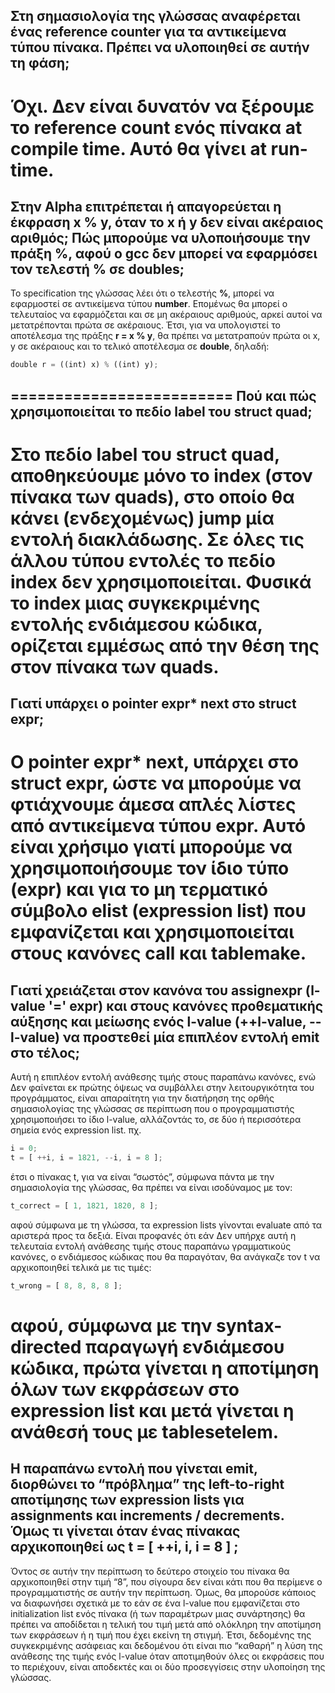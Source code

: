 Στη σημασιολογία της γλώσσας αναφέρεται ένας reference counter για τα αντικείμενα τύπου πίνακα. Πρέπει να υλοποιηθεί σε αυτήν τη φάση;
-------------------------
Όχι. Δεν είναι δυνατόν να ξέρουμε το reference count ενός πίνακα at compile time. Αυτό θα γίνει at run-time.
=========================
Στην Alpha επιτρέπεται ή απαγορεύεται η έκφραση x % y, όταν το x ή y δεν είναι ακέραιος αριθμός; Πώς μπορούμε να υλοποιήσουμε την πράξη %, αφού ο gcc δεν μπορεί να εφαρμόσει τον τελεστή % σε doubles;
-------------------------
Το specification της γλώσσας λέει ότι ο τελεστής **%**, μπορεί να εφαρμοστεί σε αντικείμενα τύπου **number**. Επομένως θα μπορεί ο τελευταίος να εφαρμόζεται και σε μη ακέραιους αριθμούς, αρκεί αυτοί να μετατρέπονται πρώτα σε ακέραιους.
Έτσι, για να υπολογιστεί το αποτέλεσμα της πράξης **r = x % y**, θα πρέπει να μετατραπούν πρώτα οι x, y σε ακέραιους και το τελικό αποτέλεσμα σε **double**, δηλαδή:
```javascript
double r = ((int) x) % ((int) y);
```
=========================
Πού και πώς χρησιμοποιείται το πεδίο label του struct quad;
-------------------------
Στο πεδίο label του **struct quad**, αποθηκεύουμε μόνο το index (στον πίνακα των quads), στο οποίο θα κάνει (ενδεχομένως) **jump** μία εντολή διακλάδωσης. Σε όλες τις άλλου τύπου εντολές το πεδίο index δεν χρησιμοποιείται. Φυσικά το index μιας συγκεκριμένης εντολής ενδιάμεσου κώδικα, ορίζεται εμμέσως από την θέση της στον πίνακα των quads.
=========================
Γιατί υπάρχει ο pointer expr* next στο struct expr;
-------------------------
Ο pointer expr* **next**, υπάρχει στο **struct expr**, ώστε να μπορούμε να φτιάχνουμε άμεσα απλές λίστες από αντικείμενα τύπου **expr**. Αυτό είναι χρήσιμο γιατί μπορούμε να χρησιμοποιήσουμε τον ίδιο τύπο **(expr)** και για το μη τερματικό σύμβολο **elist** (expression list) που εμφανίζεται και χρησιμοποιείται στους κανόνες call και tablemake.
=========================
Γιατί χρειάζεται στον κανόνα του assignexpr (l-value '=' expr) και στους κανόνες προθεματικής αύξησης και μείωσης ενός l-value (++l-value, --l-value) να προστεθεί μία επιπλέον εντολή emit στο τέλος;
-------------------------
Αυτή η επιπλέον εντολή ανάθεσης τιμής στους παραπάνω κανόνες, ενώ Δεν φαίνεται εκ πρώτης όψεως να συμβάλλει στην λειτουργικότητα του προγράμματος, είναι απαραίτητη για την διατήρηση της ορθής σημασιολογίας της γλώσσας σε περίπτωση που ο προγραμματιστής χρησιμοποιήσει το ίδιο l-value, αλλάζοντάς το, σε δύο ή περισσότερα σημεία ενός expression list.
πχ.
```javascript
i = 0;
t = [ ++i, i = 1821, --i, i = 8 ];
```
έτσι ο πίνακας t, για να είναι “σωστός”, σύμφωνα πάντα με την σημασιολογία της γλώσσας, θα πρέπει να είναι ισοδύναμος με τον:
```javascript
t_correct = [ 1, 1821, 1820, 8 ];
```
αφού σύμφωνα με τη γλώσσα, τα expression lists γίνονται evaluate από τα αριστερά προς τα δεξιά. Είναι προφανές ότι εάν Δεν υπήρχε αυτή η τελευταία εντολή ανάθεσης τιμής στους παραπάνω γραμματικούς κανόνες, ο ενδιάμεσος κώδικας που θα παραγόταν, θα ανάγκαζε τον t να αρχικοποιηθεί τελικά με τις τιμές:
```javascript
t_wrong = [ 8, 8, 8, 8 ];
```
αφού, σύμφωνα με την syntax-directed παραγωγή ενδιάμεσου κώδικα, πρώτα γίνεται η αποτίμηση όλων των εκφράσεων στο expression list και μετά γίνεται η ανάθεσή τους με **tablesetelem**.
=========================
Η παραπάνω εντολή που γίνεται emit, διορθώνει το “πρόβλημα” της left-to-right αποτίμησης των expression lists για assignments και increments / decrements. Όμως τι γίνεται όταν ένας πίνακας αρχικοποιηθεί ως t = [ ++i, i, i = 8 ] ;
-------------------------
Όντος σε αυτήν την περίπτωση το δεύτερο στοιχείο του πίνακα θα αρχικοποιηθεί στην τιμή “8”, που σίγουρα δεν είναι κάτι που θα περίμενε ο προγραμματιστής σε αυτήν την περίπτωση. Όμως, θα μπορούσε κάποιος να διαφωνήσει σχετικά με το εάν σε ένα l-value που εμφανίζεται στο initialization list ενός πίνακα (ή των παραμέτρων μιας συνάρτησης) θα πρέπει να αποδίδεται η τελική του τιμή μετά από ολόκληρη την αποτίμηση των εκφράσεων ή η τιμή που έχει εκείνη τη στιγμή. Έτσι, δεδομένης της συγκεκριμένης ασάφειας και δεδομένου ότι είναι πιο “καθαρή” η λύση της ανάθεσης της τιμής ενός l-value όταν αποτιμηθούν όλες οι εκφράσεις που το περιέχουν, είναι αποδεκτές και οι δύο προσεγγίσεις στην υλοποίηση της γλώσσας.